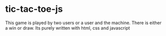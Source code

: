 # tic-tac-toe-js
This game is played by two users or a user and the machine. There is either a win or draw. Its purely written with html, css and javascript
